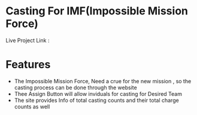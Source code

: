 # Casting For IMF(Impossible Mission Force)

Live Project Link : 

# Features
- The Impossible Mission Force, Need a crue for the new mission , so the casting process can be done through the website
- Thee Assign Button will allow inviduals for casting for Desired Team
- The site provides Info of total casting counts and their total charge counts as well
